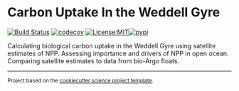 Carbon Uptake In the Weddell Gyre
==============================
[![Build Status](https://github.com/ClaraCDouglas/carbonuptakeinwg/workflows/Tests/badge.svg)](https://github.com/ClaraCDouglas/carbonuptakeinwg/actions)
[![codecov](https://codecov.io/gh/ClaraCDouglas/carbonuptakeinwg/branch/main/graph/badge.svg)](https://codecov.io/gh/ClaraCDouglas/carbonuptakeinwg)
[![License:MIT](https://img.shields.io/badge/License-MIT-lightgray.svg?style=flt-square)](https://opensource.org/licenses/MIT)[![pypi](https://img.shields.io/pypi/v/carbonuptakeinwg.svg)](https://pypi.org/project/carbonuptakeinwg)
<!-- [![conda-forge](https://img.shields.io/conda/dn/conda-forge/carbonuptakeinwg?label=conda-forge)](https://anaconda.org/conda-forge/carbonuptakeinwg) -->

Calculating biological carbon uptake in the Weddell Gyre using satellite estimates of NPP. Assessing importance and drivers of NPP in open ocean. Comparing satellite estimates to data from bio-Argo floats.

--------

<p><small>Project based on the <a target="_blank" href="https://github.com/jbusecke/cookiecutter-science-project">cookiecutter science project template</a>.</small></p>
